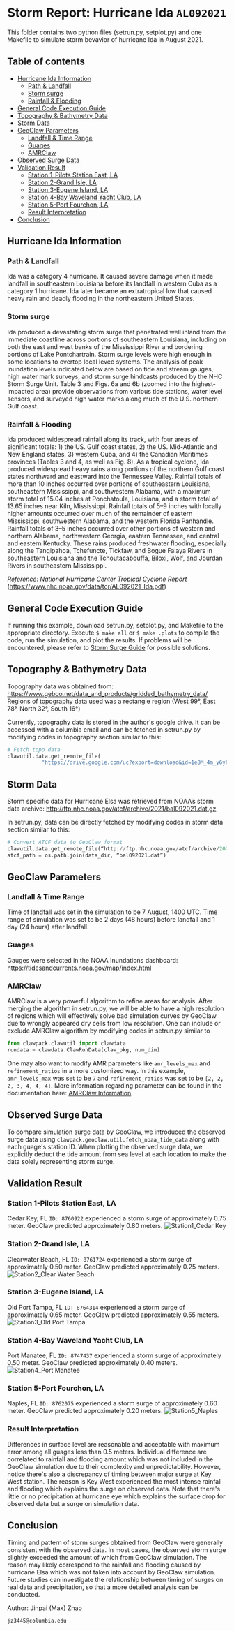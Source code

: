# Storm Report: Hurricane Ida `AL092021`
This folder contains two python files (setrun.py, setplot.py) and one Makefile to simulate storm bevavior of hurricane Ida in August 2021.

## Table of contents
- [Hurricane Ida Information](#hurricane-ida-information)
  * [Path & Landfall](#path--landfall)
  * [Storm surge](#storm-surge)
  * [Rainfall & Flooding](#rainfall--flooding)
- [General Code Execution Guide](#general-code-execution-guide)
- [Topography & Bathymetry Data](#topography--bathymetry-data)
- [Storm Data](#storm-data)
- [GeoClaw Parameters](#geoclaw-parameters)
  * [Landfall & Time Range](#landfall--time-range)
  * [Guages](#guages)
  * [AMRClaw](#amrclaw)
- [Observed Surge Data](#observed-surge-data)
- [Validation Result](#validation-result)
  * [Station 1-Pilots Station East, LA](#station-1-pilots-station-east-la)
  * [Station 2-Grand Isle, LA](#station-2-grand-isle-la)
  * [Station 3-Eugene Island, LA](#station-3-eugene-island-la)
  * [Station 4-Bay Waveland Yacht Club, LA](#station-4-bay-waveland-yacht-club-la)
  * [Station 5-Port Fourchon, LA](#station-5-port-fourchon-la)
  * [Result Interpretation](#result-interpretation)
- [Conclusion](#conclusion)

## Hurricane Ida Information

### Path & Landfall
Ida was a category 4 hurricane. It caused severe damage when it made landfall in southeastern Louisiana before its landfall in western Cuba as a category 1 hurricane. Ida later became an extratropical low that caused heavy rain and deadly flooding in the northeastern United States.

### Storm surge
Ida produced a devastating storm surge that penetrated well inland from the immediate coastline across portions of southeastern Louisiana, including on both the east and west banks of the Mississippi River and bordering portions of Lake Pontchartrain. Storm surge levels were high enough in some locations to overtop local levee systems. The analysis of peak inundation levels indicated below are based on tide and stream gauges, high water mark surveys, and storm surge hindcasts produced by the NHC Storm Surge Unit. Table 3 and Figs. 6a and 6b (zoomed into the highest-impacted area) provide observations from various tide stations, water level sensors, and surveyed high water marks along much of the U.S. northern Gulf coast.

### Rainfall & Flooding
Ida produced widespread rainfall along its track, with four areas of significant totals: 1) the US. Gulf coast states, 2) the US. Mid-Atlantic and New England states, 3) western Cuba, and 4) the Canadian Maritimes provinces (Tables 3 and 4, as well as Fig. 8).
As a tropical cyclone, Ida produced widespread heavy rains along portions of the northern Gulf coast states northward and eastward into the Tennessee Valley. Rainfall totals of more than 10 inches occurred over portions of southeastern Louisiana, southeastern Mississippi, and southwestern Alabama, with a maximum storm total of 15.04 inches at Ponchatoula, Louisiana, and a storm total of 13.65 inches near Kiln, Mississippi. Rainfall totals of 5–9 inches with locally higher amounts occurred over much of the remainder of eastern Mississippi, southwestern Alabama, and the western Florida Panhandle. Rainfall totals of 3–5 inches occurred over other portions of western and northern Alabama, northwestern Georgia, eastern Tennessee, and central and eastern Kentucky. These rains produced freshwater flooding, especially along the Tangipahoa, Tchefuncte, Tickfaw, and Bogue Falaya Rivers in southeastern Louisiana and the Tchoutacabouffa, Biloxi, Wolf, and Jourdan Rivers in southeastern Mississippi.


*Reference: National Hurricane Center Tropical Cyclone Report*
(https://www.nhc.noaa.gov/data/tcr/AL092021_Ida.pdf)

## General Code Execution Guide
If running this example, download setrun.py, setplot.py, and Makefile to the appropriate directory. Execute `$ make all` or `$ make .plots` to compile the code, run the simulation, and plot the results. If problems will be encountered, please refer to <a href="http://www.clawpack.org/quick_surge.html" target="_blank">Storm Surge Guide</a> for possible solutions. 

## Topography & Bathymetry Data
Topography data was obtained from:
https://www.gebco.net/data_and_products/gridded_bathymetry_data/
Regions of topography data used was a rectangle region (West 99°, East 78°, North 32°, South 16°)

Currently, topography data is stored in the author's google drive. It can be accessed with a columbia email and can be fetched in setrun.py by modifying codes in topography section similar to this:
```python
# Fetch topo data
clawutil.data.get_remote_file(
           "https://drive.google.com/uc?export=download&id=1e8M_4m_y6yFJk9nOhwkPv9IJj8FotmQK")
```

## Storm Data
Storm specific data for Hurricane Elsa was retrieved from NOAA’s storm data archive:
http://ftp.nhc.noaa.gov/atcf/archive/2021/bal092021.dat.gz

In setrun.py, data can be directly fetched by modifying codes in storm data section similar to this:
```python
# Convert ATCF data to GeoClaw format
clawutil.data.get_remote_file(“http://ftp.nhc.noaa.gov/atcf/archive/2021/bal092021.dat.gz”)
atcf_path = os.path.join(data_dir, “bal092021.dat”)
```

## GeoClaw Parameters
### Landfall & Time Range
Time of landfall was set in the simulation to be 7 August, 1400 UTC. Time range of simulation was set to be 2 days (48 hours) before landfall and 1 day (24 hours) after landfall.
### Guages
Gauges were selected in the NOAA Inundations dashboard:
https://tidesandcurrents.noaa.gov/map/index.html
### AMRClaw
AMRClaw is a very powerful algorithm to refine areas for analysis. After merging the algorithm in setrun.py, we will be able to have a high resolution of regions which will effectively solve bad simulation curves by GeoClaw due to wrongly appeared dry cells from low resolution. One can include or exclude AMRClaw algorithm by modifying codes in setrun.py similar to
```python
from clawpack.clawutil import clawdata
rundata = clawdata.ClawRunData(claw_pkg, num_dim)
```
One may also want to modify AMR parameters like `amr_levels_max` and `refinement_ratios` in a more customized way. In this example, `amr_levels_max` was set to be `7` and `refinement_ratios` was set to be `[2, 2, 2, 3, 4, 4, 4]`. More information regarding parameter can be found in the documentation here: <a href="https://www.clawpack.org/setrun_amrclaw.html#setrun-amrclaw" target="_blank">AMRClaw Information</a>.

## Observed Surge Data
To compare simulation surge data by GeoClaw, we introduced the observed surge data using `clawpack.geoclaw.util.fetch_noaa_tide_data` along with each guage's station ID. When plotting the observed surge data, we explicitly deduct the tide amount from sea level at each location to make the data solely representing storm surge.

## Validation Result
### Station 1-Pilots Station East, LA
Cedar Key, FL `ID: 8760922` experienced a storm surge of approximately 0.75 meter. GeoClaw predicted approximately 0.80 meters. 
![Station1_Cedar Key](./images/station1_cedarkey.png)

### Station 2-Grand Isle, LA
Clearwater Beach, FL `ID: 8761724` experienced a storm surge of approximately 0.50 meter. GeoClaw predicted approximately 0.25 meters. 
![Station2_Clear Water Beach](./images/station2_clearwaterbeach.png)

### Station 3-Eugene Island, LA
Old Port Tampa, FL `ID: 8764314` experienced a storm surge of approximately 0.65 meter. GeoClaw predicted approximately 0.55 meters. 
![Station3_Old Port Tampa](./images/station3_oldporttampa.png)

### Station 4-Bay Waveland Yacht Club, LA
Port Manatee, FL `ID: 8747437` experienced a storm surge of approximately 0.50 meter. GeoClaw predicted approximately 0.40 meters. 
![Station4_Port Manatee](./images/station4_portmanatee.png)

### Station 5-Port Fourchon, LA
Naples, FL `ID: 8762075` experienced a storm surge of approximately 0.60 meter. GeoClaw predicted approximately 0.20 meters. 
![Station5_Naples](./images/station5_naples.png)

### Result Interpretation
Differences in surface level are reasonable and acceptable with maximum error among all guages less than 0.5 meters. Individual difference are correlated to rainfall and flooding amount which was not included in the GeoClaw simulation due to their complexity and unpredictability. However, notice there's also a discrepancy of timing between major surge at Key West station. The reason is Key West experienced the most intense rainfall and flooding which explains the surge on observed data. Note that there's little or no precipitation at hurricane eye which explains the surface drop for observed data but a surge on simulation data.

## Conclusion
Timing and pattern of storm surges obtained from GeoClaw were generally consistent with the observed data. In most cases, the observed storm surge slightly exceeded the amount of which from GeoClaw simulation. The reason may likely correspond to the rainfall and flooding caused by hurricane Elsa which was not taken into account by GeoClaw simulation. Future studies can investigate the relationship between timing of surges on real data and precipitation, so that a more detailed analysis can be conducted. 


Author: Jinpai (Max) Zhao
```
jz3445@columbia.edu
```
